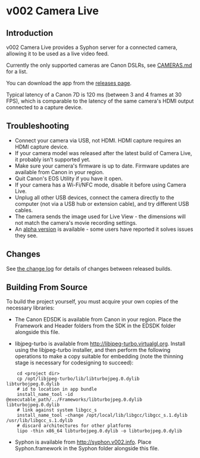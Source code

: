 v002 Camera Live
================


Introduction
------------

v002 Camera Live provides a Syphon server for a connected camera, allowing it to be used as a live video feed.

Currently the only supported cameras are Canon DSLRs, see [CAMERAS.md](https://github.com/v002/v002-Camera-Live/blob/master/CAMERAS.md) for a list.

You can download the app from the [releases page](https://github.com/v002/v002-Camera-Live/releases).

Typical latency of a Canon 7D is 120 ms (between 3 and 4 frames at 30 FPS), which is comparable to the latency of the same camera's HDMI output connected to a capture device.

Troubleshooting
---------------

- Connect your camera via USB, not HDMI. HDMI capture requires an HDMI capture device.
- If your camera model was released after the latest build of Camera Live, it probably isn't supported yet.
- Make sure your camera's firmware is up to date. Firmware updates are available from Canon in your region. 
- Quit Canon's EOS Utility if you have it open.
- If your camera has a Wi-Fi/NFC mode, disable it before using Camera Live.
- Unplug all other USB devices, connect the camera directly to the computer (not via a USB hub or extension cable), and try different USB cables.
- The camera sends the image used for Live View - the dimensions will not match the camera's movie recording settings.
- An [alpha version](https://github.com/v002/v002-Camera-Live/releases/download/13/Camera.Live.zip) is available - some users have reported it solves issues they see.

Changes
-------

See [the change log](https://github.com/v002/v002-Camera-Live/blob/master/CHANGES.md) for details of changes between released builds.

Building From Source
--------------------

To build the project yourself, you must acquire your own copies of the necessary libraries:

 - The Canon EDSDK is available from Canon in your region. Place the Framework and Header folders from the SDK in the EDSDK folder alongside this file.

 - libjpeg-turbo is available from http://libjpeg-turbo.virtualgl.org. Install using the libjpeg-turbo installer, and then perform the following operations to make a copy suitable for embedding (note the thinning stage is necessary for codesigning to succeed):

````
    cd <project dir>
    cp /opt/libjpeg-turbo/lib/libturbojpeg.0.dylib libturbojpeg.0.dylib
    # id to location in app bundle
    install_name_tool -id @executable_path/../Frameworks/libturbojpeg.0.dylib libturbojpeg.0.dylib
    # link against system libgcc_s
    install_name_tool -change /opt/local/lib/libgcc/libgcc_s.1.dylib /usr/lib/libgcc_s.1.dylib
    # discard architectures for other platforms
    lipo -thin x86_64 libturbojpeg.0.dylib -o libturbojpeg.0.dylib
````

 - Syphon is available from http://syphon.v002.info. Place Syphon.framework in the Syphon folder alongside this file.
